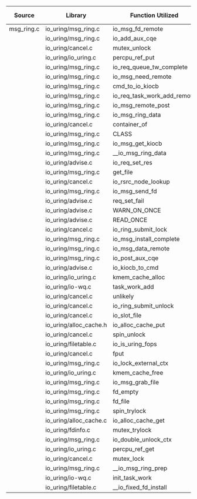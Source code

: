 | Source | Library | Function Utilized | Times Used |
|--------|---------|-------------------|------------|
| msg_ring.c | io_uring/msg_ring.c | io_msg_fd_remote | 1 |
| | io_uring/msg_ring.c | io_add_aux_cqe | 1 |
| | io_uring/cancel.c | mutex_unlock | 1 |
| | io_uring/io_uring.c | percpu_ref_put | 1 |
| | io_uring/msg_ring.c | io_req_queue_tw_complete | 1 |
| | io_uring/msg_ring.c | io_msg_need_remote | 2 |
| | io_uring/msg_ring.c | cmd_to_io_kiocb | 1 |
| | io_uring/msg_ring.c | io_req_task_work_add_remote | 1 |
| | io_uring/msg_ring.c | io_msg_remote_post | 1 |
| | io_uring/msg_ring.c | io_msg_ring_data | 1 |
| | io_uring/cancel.c | container_of | 1 |
| | io_uring/msg_ring.c | CLASS | 1 |
| | io_uring/msg_ring.c | io_msg_get_kiocb | 1 |
| | io_uring/msg_ring.c | __io_msg_ring_data | 2 |
| | io_uring/advise.c | io_req_set_res | 2 |
| | io_uring/msg_ring.c | get_file | 1 |
| | io_uring/cancel.c | io_rsrc_node_lookup | 1 |
| | io_uring/msg_ring.c | io_msg_send_fd | 1 |
| | io_uring/advise.c | req_set_fail | 2 |
| | io_uring/advise.c | WARN_ON_ONCE | 1 |
| | io_uring/advise.c | READ_ONCE | 8 |
| | io_uring/cancel.c | io_ring_submit_lock | 1 |
| | io_uring/msg_ring.c | io_msg_install_complete | 2 |
| | io_uring/msg_ring.c | io_msg_data_remote | 1 |
| | io_uring/msg_ring.c | io_post_aux_cqe | 2 |
| | io_uring/advise.c | io_kiocb_to_cmd | 8 |
| | io_uring/io_uring.c | kmem_cache_alloc | 1 |
| | io_uring/io-wq.c | task_work_add | 1 |
| | io_uring/cancel.c | unlikely | 7 |
| | io_uring/cancel.c | io_ring_submit_unlock | 1 |
| | io_uring/cancel.c | io_slot_file | 1 |
| | io_uring/alloc_cache.h | io_alloc_cache_put | 1 |
| | io_uring/cancel.c | spin_unlock | 2 |
| | io_uring/filetable.c | io_is_uring_fops | 2 |
| | io_uring/cancel.c | fput | 1 |
| | io_uring/msg_ring.c | io_lock_external_ctx | 2 |
| | io_uring/io_uring.c | kmem_cache_free | 2 |
| | io_uring/msg_ring.c | io_msg_grab_file | 1 |
| | io_uring/msg_ring.c | fd_empty | 1 |
| | io_uring/msg_ring.c | fd_file | 2 |
| | io_uring/msg_ring.c | spin_trylock | 2 |
| | io_uring/alloc_cache.c | io_alloc_cache_get | 1 |
| | io_uring/fdinfo.c | mutex_trylock | 1 |
| | io_uring/msg_ring.c | io_double_unlock_ctx | 2 |
| | io_uring/io_uring.c | percpu_ref_get | 1 |
| | io_uring/cancel.c | mutex_lock | 1 |
| | io_uring/msg_ring.c | __io_msg_ring_prep | 2 |
| | io_uring/io-wq.c | init_task_work | 1 |
| | io_uring/filetable.c | __io_fixed_fd_install | 1 |